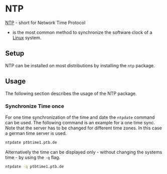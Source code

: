 # NTP

[NTP](https://www.rfc-editor.org/rfc/rfc5905) - short for Network Time Protocol
- is the most common method to synchronize the software clock of a
[Linux](/wiki/linux/linux.md) system.

## Setup

NTP can be installed on most distributions by installing the
`ntp` package.

## Usage

The following section describes the usage of the NTP package.

### Synchronize Time once

For one time synchronization of the time and date the `ntpdate` command can be
used.
The following command is an example for a one time sync.
Note that the server has to be changed for different time zones.
In this case a german time server is used.

```sh
ntpdate ptbtime1.ptb.de
```

Alternatively the time can be displayed only - without changing the systems
time - by using the `-q` flag.

```sh
ntpdate -q ptbtime1.ptb.de
```

